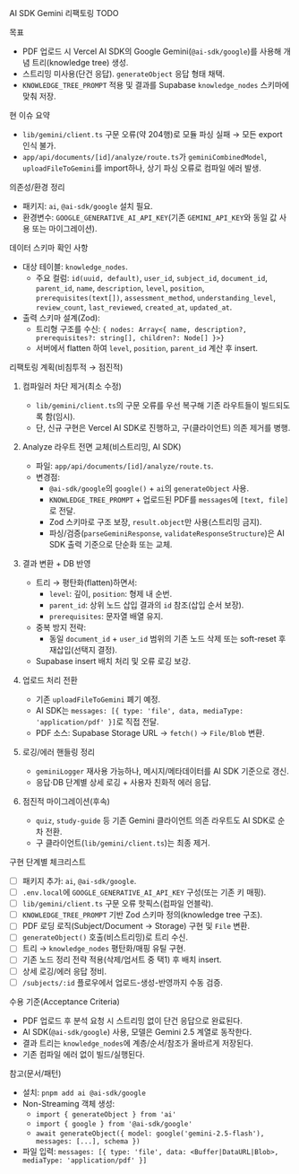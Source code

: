 AI SDK Gemini 리팩토링 TODO

목표
- PDF 업로드 시 Vercel AI SDK의 Google Gemini(`@ai-sdk/google`)를 사용해 개념 트리(knowledge tree) 생성.
- 스트리밍 미사용(단건 응답). `generateObject` 응답 형태 채택.
- `KNOWLEDGE_TREE_PROMPT` 적용 및 결과를 Supabase `knowledge_nodes` 스키마에 맞춰 저장.

현 이슈 요약
- `lib/gemini/client.ts` 구문 오류(약 204행)로 모듈 파싱 실패 → 모든 export 인식 불가.
- `app/api/documents/[id]/analyze/route.ts`가 `geminiCombinedModel`, `uploadFileToGemini`를 import하나, 상기 파싱 오류로 컴파일 에러 발생.

의존성/환경 정리
- 패키지: `ai`, `@ai-sdk/google` 설치 필요.
- 환경변수: `GOOGLE_GENERATIVE_AI_API_KEY`(기존 `GEMINI_API_KEY`와 동일 값 사용 또는 마이그레이션).

데이터 스키마 확인 사항
- 대상 테이블: `knowledge_nodes`.
  - 주요 컬럼: `id(uuid, default)`, `user_id`, `subject_id`, `document_id`, `parent_id`, `name`, `description`, `level`, `position`, `prerequisites(text[])`, `assessment_method`, `understanding_level`, `review_count`, `last_reviewed`, `created_at`, `updated_at`.
- 출력 스키마 설계(Zod):
  - 트리형 구조를 수신: `{ nodes: Array<{ name, description?, prerequisites?: string[], children?: Node[] }>} `
  - 서버에서 flatten 하여 `level`, `position`, `parent_id` 계산 후 insert.

리팩토링 계획(비침투적 → 점진적)
1) 컴파일러 차단 제거(최소 수정)
   - `lib/gemini/client.ts`의 구문 오류를 우선 복구해 기존 라우트들이 빌드되도록 함(임시).
   - 단, 신규 구현은 Vercel AI SDK로 진행하고, 구(클라이언트) 의존 제거를 병행.

2) Analyze 라우트 전면 교체(비스트리밍, AI SDK)
   - 파일: `app/api/documents/[id]/analyze/route.ts`.
   - 변경점:
     - `@ai-sdk/google`의 `google()` + `ai`의 `generateObject` 사용.
     - `KNOWLEDGE_TREE_PROMPT` + 업로드된 PDF를 `messages`에 `[text, file]`로 전달.
     - Zod 스키마로 구조 보장, `result.object`만 사용(스트리밍 금지).
     - 파싱/검증(`parseGeminiResponse`, `validateResponseStructure`)은 AI SDK 출력 기준으로 단순화 또는 교체.

3) 결과 변환 + DB 반영
   - 트리 → 평탄화(flatten)하면서:
     - `level`: 깊이, `position`: 형제 내 순번.
     - `parent_id`: 상위 노드 삽입 결과의 `id` 참조(삽입 순서 보장).
     - `prerequisites`: 문자열 배열 유지.
   - 중복 방지 전략:
     - 동일 `document_id` + `user_id` 범위의 기존 노드 삭제 또는 soft-reset 후 재삽입(선택지 결정).
   - Supabase insert 배치 처리 및 오류 로깅 보강.

4) 업로드 처리 전환
   - 기존 `uploadFileToGemini` 폐기 예정.
   - AI SDK는 `messages: [{ type: 'file', data, mediaType: 'application/pdf' }]`로 직접 전달.
   - PDF 소스: Supabase Storage URL → `fetch()` → `File/Blob` 변환.

5) 로깅/에러 핸들링 정리
   - `geminiLogger` 재사용 가능하나, 메시지/메타데이터를 AI SDK 기준으로 갱신.
   - 응답·DB 단계별 상세 로깅 + 사용자 친화적 에러 응답.

6) 점진적 마이그레이션(후속)
   - `quiz`, `study-guide` 등 기존 Gemini 클라이언트 의존 라우트도 AI SDK로 순차 전환.
   - 구 클라이언트(`lib/gemini/client.ts`)는 최종 제거.

구현 단계별 체크리스트
- [ ] 패키지 추가: `ai`, `@ai-sdk/google`.
- [ ] `.env.local`에 `GOOGLE_GENERATIVE_AI_API_KEY` 구성(또는 기존 키 매핑).
- [ ] `lib/gemini/client.ts` 구문 오류 핫픽스(컴파일 언블락).
- [ ] `KNOWLEDGE_TREE_PROMPT` 기반 Zod 스키마 정의(knowledge tree 구조).
- [ ] PDF 로딩 로직(Subject/Document → Storage) 구현 및 `File` 변환.
- [ ] `generateObject()` 호출(비스트리밍)로 트리 수신.
- [ ] 트리 → `knowledge_nodes` 평탄화/매핑 유틸 구현.
- [ ] 기존 노드 정리 전략 적용(삭제/업서트 중 택1) 후 배치 insert.
- [ ] 상세 로깅/에러 응답 정비.
- [ ] `/subjects/:id` 플로우에서 업로드-생성-반영까지 수동 검증.

수용 기준(Acceptance Criteria)
- PDF 업로드 후 분석 요청 시 스트리밍 없이 단건 응답으로 완료된다.
- AI SDK(`@ai-sdk/google`) 사용, 모델은 Gemini 2.5 계열로 동작한다.
- 결과 트리는 `knowledge_nodes`에 계층/순서/참조가 올바르게 저장된다.
- 기존 컴파일 에러 없이 빌드/실행된다.

참고(문서/패턴)
- 설치: `pnpm add ai @ai-sdk/google`
- Non-Streaming 객체 생성:
  - `import { generateObject } from 'ai'`
  - `import { google } from '@ai-sdk/google'`
  - `await generateObject({ model: google('gemini-2.5-flash'), messages: [...], schema })`
- 파일 입력: `messages: [{ type: 'file', data: <Buffer|DataURL|Blob>, mediaType: 'application/pdf' }]`


